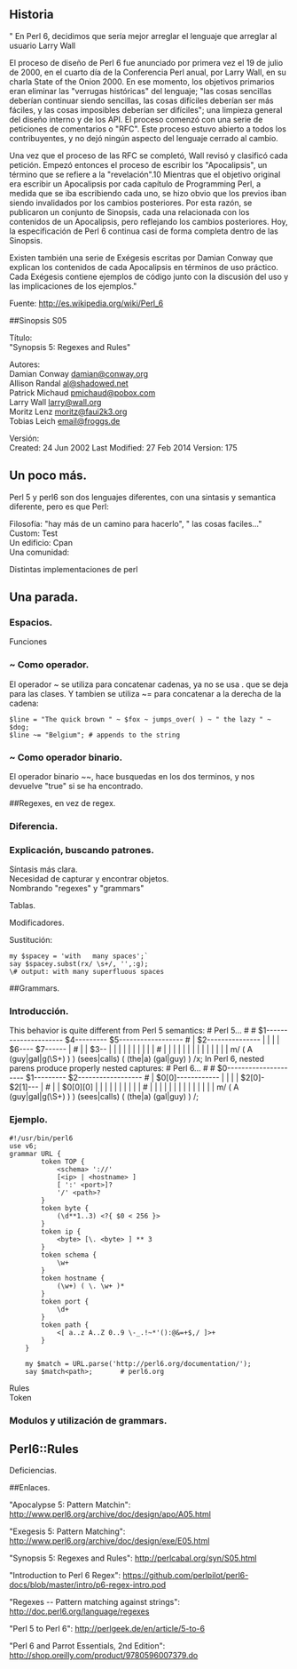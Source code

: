 ## Historia

"    En Perl 6, decidimos que sería mejor arreglar el lenguaje que arreglar al usuario
    Larry Wall

El proceso de diseño de Perl 6 fue anunciado por primera vez el 19 de julio de 2000, en el cuarto día de la Conferencia Perl anual, por Larry Wall, en su charla State of the Onion 2000. En ese momento, los objetivos primarios eran eliminar las "verrugas históricas" del lenguaje; "las cosas sencillas deberían continuar siendo sencillas, las cosas difíciles deberían ser más fáciles, y las cosas imposibles deberían ser difíciles"; una limpieza general del diseño interno y de los API. El proceso comenzó con una serie de peticiones de comentarios o "RFC". Este proceso estuvo abierto a todos los contribuyentes, y no dejó ningún aspecto del lenguaje cerrado al cambio.

Una vez que el proceso de las RFC se completó, Wall revisó y clasificó cada petición. Empezó entonces el proceso de escribir los "Apocalipsis", un término que se refiere a la "revelación".10 Mientras que el objetivo original era escribir un Apocalipsis por cada capítulo de Programming Perl, a medida que se iba escribiendo cada uno, se hizo obvio que los previos iban siendo invalidados por los cambios posteriores. Por esta razón, se publicaron un conjunto de Sinopsis, cada una relacionada con los contenidos de un Apocalipsis, pero reflejando los cambios posteriores. Hoy, la especificación de Perl 6 continua casi de forma completa dentro de las Sinopsis.

Existen también una serie de Exégesis escritas por Damian Conway que explican los contenidos de cada Apocalipsis en términos de uso práctico. Cada Exégesis contiene ejemplos de código junto con la discusión del uso y las implicaciones de los ejemplos."

Fuente: http://es.wikipedia.org/wiki/Perl_6

##Sinopsis S05

Título:  
"Synopsis 5: Regexes and Rules"

Autores:  
    Damian Conway <damian@conway.org>  
    Allison Randal <al@shadowed.net>  
    Patrick Michaud <pmichaud@pobox.com>  
    Larry Wall <larry@wall.org>  
    Moritz Lenz <moritz@faui2k3.org>  
    Tobias Leich <email@froggs.de>  

Versión:  
    Created: 24 Jun 2002
    Last Modified: 27 Feb 2014
    Version: 175

## Un poco más.

Perl 5 y perl6 son dos lenguajes diferentes, con una sintasis y semantica diferente, pero es que Perl:

Filosofía: "hay más de un camino para hacerlo", " las cosas faciles..."  
Custom: Test  
Un edificio: Cpan  
Una comunidad:   

Distintas implementaciones de perl


## Una parada.

### Espacios.

Funciones

### ~ Como operador.
El operador ~ se utiliza para concatenar cadenas, ya no se usa . que se deja para las clases. Y tambien se utiliza ~= para concatenar a la derecha de la cadena:

```
$line = "The quick brown " ~ $fox ~ jumps_over( ) ~ " the lazy " ~ $dog; 
$line ~= "Belgium"; # appends to the string
```
###  ~ Como operador binario.

El operador binario ~~, hace busquedas en los dos terminos, y nos devuelve "true" si se ha encontrado.

##Regexes, en vez de regex.

### Diferencia.



### Explicación, buscando patrones.  
Síntasis más clara.  
Necesidad de capturar y encontrar objetos.  
Nombrando "regexes" y "grammars"

Tablas.  

Modificadores.  


Sustitución:

```
my $spacey = 'with   many spaces';` 
say $spacey.subst(rx/ \s+/, '',:g);  
\# output: with many superfluous spaces  
```


##Grammars.
### Introducción.

This behavior is quite different from Perl 5 semantics: 
      # Perl 5...
      #
      # $1---------------------  $4---------  $5------------------
      # |   $2---------------  | |          | | $6----  $7------  |
      # |   |         $3--   | | |          | | |     | |       | |
      # |   |         |   |  | | |          | | |     | |       | |
     m/ ( A (guy|gal|g(\S+)  ) ) (sees|calls) ( (the|a) (gal|guy) ) /x;
In Perl 6, nested parens produce properly nested captures: 
      # Perl 6...
      #
      # $0---------------------  $1---------  $2------------------
      # |   $0[0]------------  | |          | | $2[0]-  $2[1]---  |
      # |   |       $0[0][0] | | |          | | |     | |       | |
      # |   |         |   |  | | |          | | |     | |       | |
     m/ ( A (guy|gal|g(\S+)  ) ) (sees|calls) ( (the|a) (gal|guy) ) /;

### Ejemplo.
```
#!/usr/bin/perl6
use v6;
grammar URL {
        token TOP {
            <schema> '://' 
            [<ip> | <hostname> ]
            [ ':' <port>]?
            '/' <path>?
        }
        token byte {
            (\d**1..3) <?{ $0 < 256 }>
        }
        token ip {
            <byte> [\. <byte> ] ** 3
        }
        token schema {
            \w+
        }
        token hostname {
            (\w+) ( \. \w+ )*
        }
        token port {
            \d+
        }
        token path {
            <[ a..z A..Z 0..9 \-_.!~*'():@&=+$,/ ]>+
        }
    }

    my $match = URL.parse('http://perl6.org/documentation/');
    say $match<path>;       # perl6.org
```

Rules  
Token  

### Modulos y utilización de grammars.



## Perl6::Rules

Deficiencias.



##Enlaces.

"Apocalypse 5: Pattern Matchin": http://www.perl6.org/archive/doc/design/apo/A05.html

"Exegesis 5: Pattern Matching": http://www.perl6.org/archive/doc/design/exe/E05.html

"Synopsis 5: Regexes and Rules":  http://perlcabal.org/syn/S05.html

"Introduction to Perl 6 Regex":  https://github.com/perlpilot/perl6-docs/blob/master/intro/p6-regex-intro.pod

"Regexes -- Pattern matching against strings": http://doc.perl6.org/language/regexes

"Perl 5 to Perl 6": http://perlgeek.de/en/article/5-to-6

"Perl 6 and Parrot Essentials, 2nd Edition": http://shop.oreilly.com/product/9780596007379.do
 
 
